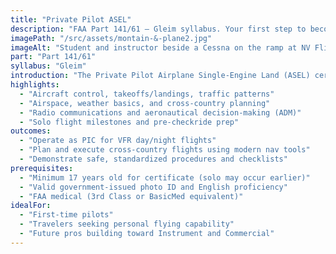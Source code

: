 ```yaml
---
title: "Private Pilot ASEL"
description: "FAA Part 141/61 — Gleim syllabus. Your first step to becoming a pilot. Gain the skills and knowledge to fly safely and confidently as Pilot In Command."
imagePath: "/src/assets/montain-&-plane2.jpg"
imageAlt: "Student and instructor beside a Cessna on the ramp at NV Flight"
part: "Part 141/61"
syllabus: "Gleim"
introduction: "The Private Pilot Airplane Single-Engine Land (ASEL) certificate is your gateway to the world of aviation. This foundational program is designed for aspiring pilots with little to no prior flight experience. Through a combination of ground school and hands-on flight training, you'll develop the essential skills and knowledge needed to operate an aircraft safely and confidently as Pilot In Command (PIC). Our experienced instructors will guide you through every step of the process, from mastering basic maneuvers to understanding airspace regulations and weather considerations. By the end of this program, you'll be prepared to pass the FAA Private Pilot Knowledge Test and Practical Test, earning your Private Pilot ASEL certificate and opening the door to a lifetime of flying adventures."
highlights:
  - "Aircraft control, takeoffs/landings, traffic patterns"
  - "Airspace, weather basics, and cross-country planning"
  - "Radio communications and aeronautical decision-making (ADM)"
  - "Solo flight milestones and pre-checkride prep"
outcomes:
  - "Operate as PIC for VFR day/night flights"
  - "Plan and execute cross-country flights using modern nav tools"
  - "Demonstrate safe, standardized procedures and checklists"
prerequisites:
  - "Minimum 17 years old for certificate (solo may occur earlier)"
  - "Valid government-issued photo ID and English proficiency"
  - "FAA medical (3rd Class or BasicMed equivalent)"
idealFor:
  - "First-time pilots"
  - "Travelers seeking personal flying capability"
  - "Future pros building toward Instrument and Commercial"
---
```


